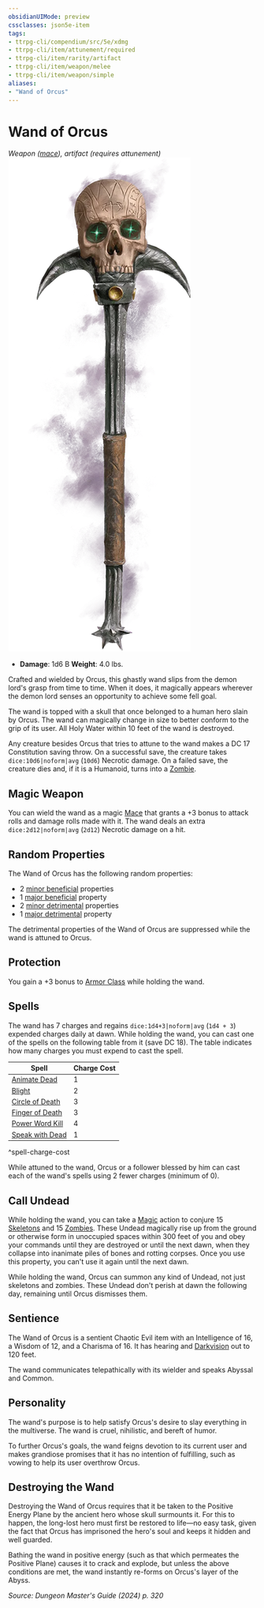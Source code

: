 ```yaml
---
obsidianUIMode: preview
cssclasses: json5e-item
tags:
- ttrpg-cli/compendium/src/5e/xdmg
- ttrpg-cli/item/attunement/required
- ttrpg-cli/item/rarity/artifact
- ttrpg-cli/item/weapon/melee
- ttrpg-cli/item/weapon/simple
aliases: 
- "Wand of Orcus"
---
```

# Wand of Orcus
*Weapon ([mace](3-Compendium/items/mace-xphb.md)), artifact (requires attunement)*  
![](3-Compendium/items/img/wand-of-orcus.webp#right)

- **Damage**: 1d6 B
**Weight**: 4.0 lbs.

Crafted and wielded by Orcus, this ghastly wand slips from the demon lord's grasp from time to time. When it does, it magically appears wherever the demon lord senses an opportunity to achieve some fell goal.

The wand is topped with a skull that once belonged to a human hero slain by Orcus. The wand can magically change in size to better conform to the grip of its user. All Holy Water within 10 feet of the wand is destroyed.

Any creature besides Orcus that tries to attune to the wand makes a DC 17 Constitution saving throw. On a successful save, the creature takes `dice:10d6|noform|avg` (`10d6`) Necrotic damage. On a failed save, the creature dies and, if it is a Humanoid, turns into a [Zombie](3-Compendium/bestiary/undead/zombie-xmm.md).

## Magic Weapon

You can wield the wand as a magic [Mace](3-Compendium/items/mace-xphb.md) that grants a +3 bonus to attack rolls and damage rolls made with it. The wand deals an extra `dice:2d12|noform|avg` (`2d12`) Necrotic damage on a hit.

## Random Properties

The Wand of Orcus has the following random properties:

- 2 [minor beneficial](3-Compendium/tables/artifact-properties-minor-beneficial-properties-xdmg.md) properties  
- 1 [major beneficial](3-Compendium/tables/artifact-properties-major-beneficial-properties-xdmg.md) property  
- 2 [minor detrimental](3-Compendium/tables/artifact-properties-minor-detrimental-properties-xdmg.md) properties  
- 1 [major detrimental](3-Compendium/tables/artifact-properties-major-detrimental-properties-xdmg.md) property  

The detrimental properties of the Wand of Orcus are suppressed while the wand is attuned to Orcus.

## Protection

You gain a +3 bonus to [Armor Class](3-Compendium/rules/variant-rules/armor-class-xphb.md) while holding the wand.

## Spells

The wand has 7 charges and regains `dice:1d4+3|noform|avg` (`1d4 + 3`) expended charges daily at dawn. While holding the wand, you can cast one of the spells on the following table from it (save DC 18). The table indicates how many charges you must expend to cast the spell.

| Spell | Charge Cost |
|-------|-------------|
| [Animate Dead](3-Compendium/spells/animate-dead-xphb.md) | 1 |
| [Blight](3-Compendium/spells/blight-xphb.md) | 2 |
| [Circle of Death](3-Compendium/spells/circle-of-death-xphb.md) | 3 |
| [Finger of Death](3-Compendium/spells/finger-of-death-xphb.md) | 3 |
| [Power Word Kill](3-Compendium/spells/power-word-kill-xphb.md) | 4 |
| [Speak with Dead](3-Compendium/spells/speak-with-dead-xphb.md) | 1 |
^spell-charge-cost

While attuned to the wand, Orcus or a follower blessed by him can cast each of the wand's spells using 2 fewer charges (minimum of 0).

## Call Undead

While holding the wand, you can take a [Magic](3-Compendium/rules/actions.md#Magic) action to conjure 15 [Skeletons](3-Compendium/bestiary/undead/skeleton-xmm.md) and 15 [Zombies](3-Compendium/bestiary/undead/zombie-xmm.md). These Undead magically rise up from the ground or otherwise form in unoccupied spaces within 300 feet of you and obey your commands until they are destroyed or until the next dawn, when they collapse into inanimate piles of bones and rotting corpses. Once you use this property, you can't use it again until the next dawn.

While holding the wand, Orcus can summon any kind of Undead, not just skeletons and zombies. These Undead don't perish at dawn the following day, remaining until Orcus dismisses them.

## Sentience

The Wand of Orcus is a sentient Chaotic Evil item with an Intelligence of 16, a Wisdom of 12, and a Charisma of 16. It has hearing and [Darkvision](3-Compendium/rules/senses.md#Darkvision) out to 120 feet.

The wand communicates telepathically with its wielder and speaks Abyssal and Common.

## Personality

The wand's purpose is to help satisfy Orcus's desire to slay everything in the multiverse. The wand is cruel, nihilistic, and bereft of humor.

To further Orcus's goals, the wand feigns devotion to its current user and makes grandiose promises that it has no intention of fulfilling, such as vowing to help its user overthrow Orcus.

## Destroying the Wand

Destroying the Wand of Orcus requires that it be taken to the Positive Energy Plane by the ancient hero whose skull surmounts it. For this to happen, the long-lost hero must first be restored to life—no easy task, given the fact that Orcus has imprisoned the hero's soul and keeps it hidden and well guarded.

Bathing the wand in positive energy (such as that which permeates the Positive Plane) causes it to crack and explode, but unless the above conditions are met, the wand instantly re-forms on Orcus's layer of the Abyss.

*Source: Dungeon Master's Guide (2024) p. 320*